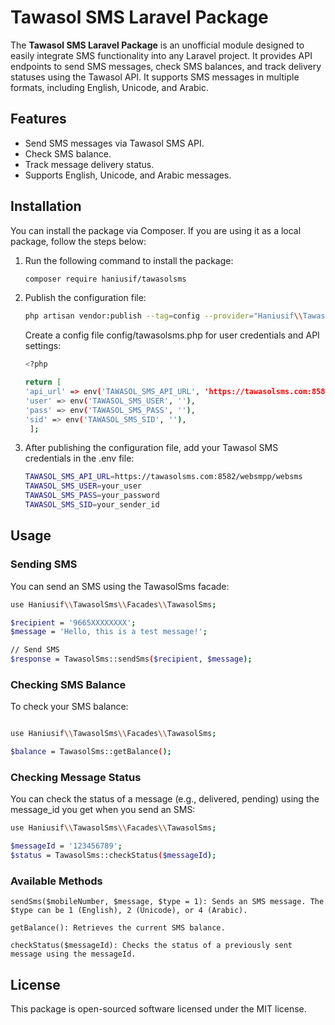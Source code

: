 # Tawasol SMS Laravel Package

The **Tawasol SMS Laravel Package** is an unofficial module designed to easily integrate SMS functionality into any Laravel project. It provides API endpoints to send SMS messages, check SMS balances, and track delivery statuses using the Tawasol API. It supports SMS messages in multiple formats, including English, Unicode, and Arabic.

## Features
- Send SMS messages via Tawasol SMS API.
- Check SMS balance.
- Track message delivery status.
- Supports English, Unicode, and Arabic messages.

## Installation

You can install the package via Composer. If you are using it as a local package, follow the steps below:


1. Run the following command to install the package:

    ```bash
    composer require haniusif/tawasolsms
    ```

2. Publish the configuration file:

    ```bash
    php artisan vendor:publish --tag=config --provider="Haniusif\\TawasolSms\\TawasolSmsServiceProvider"
    ```
    Create a config file config/tawasolsms.php for user credentials and API settings:
    ```bash
    <?php

    return [
    'api_url' => env('TAWASOL_SMS_API_URL', 'https://tawasolsms.com:8582/websmpp/websms'),
    'user' => env('TAWASOL_SMS_USER', ''),
    'pass' => env('TAWASOL_SMS_PASS', ''),
    'sid' => env('TAWASOL_SMS_SID', ''),
     ];

    ```

3. After publishing the configuration file, add your Tawasol SMS credentials in the .env file:
   ```bash
   TAWASOL_SMS_API_URL=https://tawasolsms.com:8582/websmpp/websms
   TAWASOL_SMS_USER=your_user
   TAWASOL_SMS_PASS=your_password
   TAWASOL_SMS_SID=your_sender_id
   ```

## Usage
### Sending SMS

You can send an SMS using the TawasolSms facade:

 
```bash
use Haniusif\\TawasolSms\\Facades\\TawasolSms;

$recipient = '9665XXXXXXXX';
$message = 'Hello, this is a test message!';

// Send SMS
$response = TawasolSms::sendSms($recipient, $message);
```

### Checking SMS Balance

To check your SMS balance:

```bash

use Haniusif\\TawasolSms\\Facades\\TawasolSms;

$balance = TawasolSms::getBalance();
```

### Checking Message Status

You can check the status of a message (e.g., delivered, pending) using the message_id you get when you send an SMS:


```bash
use Haniusif\\TawasolSms\\Facades\\TawasolSms;

$messageId = '123456789';
$status = TawasolSms::checkStatus($messageId);
```
### Available Methods

    sendSms($mobileNumber, $message, $type = 1): Sends an SMS message. The $type can be 1 (English), 2 (Unicode), or 4 (Arabic).

    getBalance(): Retrieves the current SMS balance.
    
    checkStatus($messageId): Checks the status of a previously sent message using the messageId.

## License

This package is open-sourced software licensed under the MIT license.
